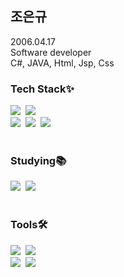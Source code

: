 ## 조은규

2006.04.17
<br>
Software developer
<br>
C#, JAVA, Html, Jsp, Css

<!--내용 부분-->
<h3 align="left">Tech Stack✨</h3>
<div align="left">
  <img src="https://img.shields.io/badge/JavaScript-F7DF1E?style=for-the-badge&logo=JavaScript&logoColor=white" />&nbsp
  <img src="https://img.shields.io/badge/HTML-CEE3F6?style=for-the-badge&logo=html5&logoColor=white" />&nbsp
</div>

<div align="left">
  <img src="https://img.shields.io/badge/Java-ED8B00?style=for-the-badge&logo=openjdk&logoColor=white" />&nbsp
	<img src="https://img.shields.io/badge/C%23-239120?style=for-the-badge&logo=c-sharp&logoColor=white" />&nbsp
  <img src="https://img.shields.io/badge/CSS-5882FA?&style=for-the-badge&logo=css3&logoColor=white" />&nbsp
</div>

<br>

<h3 align="left">Studying📚</h3>
<div align="left">
  <img src="https://img.shields.io/badge/MariaDB-003545?style=for-the-badge&logo=mariadb&logoColor=white" />&nbsp
  <img src="https://img.shields.io/badge/Spring-6DB33F?style=for-the-badge&logo=spring&logoColor=white" />&nbsp
</div>

<br>

<h3 align="left">Tools🛠</h3>
<div align="left">
  <img src="https://img.shields.io/badge/git-F05033.svg?style=for-the-badge&logo=git&logoColor=white" />&nbsp
  <img src="https://img.shields.io/badge/github-181717.svg?style=for-the-badge&logo=github&logoColor=white" />&nbsp
</div>
<div align="left">
  <img src="https://img.shields.io/badge/VSCode-0B2161.svg?style=for-the-badge&logo=visual-studio-code&logoColor=22ABF3" />&nbsp
  <img src="https://img.shields.io/badge/Unity-100000?style=for-the-badge&logo=unity&logoColor=white" />&nbsp
</div>
